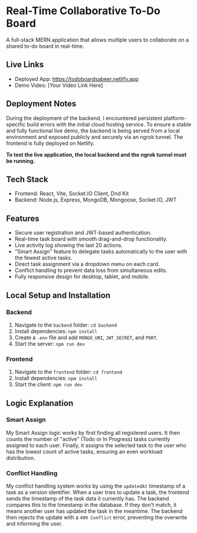 # Real-Time Collaborative To-Do Board

A full-stack MERN application that allows multiple users to collaborate on a shared to-do board in real-time.

## Live Links

-   Deployed App: https://todoboardsabeer.netlify.app
-   Demo Video: [Your Video Link Here]
  
## Deployment Notes

During the deployment of the backend, I encountered persistent platform-specific build errors with the initial cloud hosting service. To ensure a stable and fully functional live demo, the backend is being served from a local environment and exposed publicly and securely via an ngrok tunnel. The frontend is fully deployed on Netlify.

**To test the live application, the local backend and the ngrok tunnel must be running.**

## Tech Stack

-   Frontend: React, Vite, Socket.IO Client, Dnd Kit
-   Backend: Node.js, Express, MongoDB, Mongoose, Socket.IO, JWT

## Features

-   Secure user registration and JWT-based authentication.
-   Real-time task board with smooth drag-and-drop functionality.
-   Live activity log showing the last 20 actions.
-   "Smart Assign" feature to delegate tasks automatically to the user with the fewest active tasks.
-   Direct task assignment via a dropdown menu on each card.
-   Conflict handling to prevent data loss from simultaneous edits.
-   Fully responsive design for desktop, tablet, and mobile.

## Local Setup and Installation

### Backend

1.  Navigate to the `backend` folder: `cd backend`
2.  Install dependencies: `npm install`
3.  Create a `.env` file and add `MONGO_URI`, `JWT_SECRET`, and `PORT`.
4.  Start the server: `npm run dev`

### Frontend

1.  Navigate to the `frontend` folder: `cd frontend`
2.  Install dependencies: `npm install`
3.  Start the client: `npm run dev`

## Logic Explanation

### Smart Assign

My Smart Assign logic works by first finding all registered users. It then counts the number of "active" (Todo or In Progress) tasks currently assigned to each user. Finally, it assigns the selected task to the user who has the lowest count of active tasks, ensuring an even workload distribution.

### Conflict Handling

My conflict handling system works by using the `updatedAt` timestamp of a task as a version identifier. When a user tries to update a task, the frontend sends the timestamp of the task data it currently has. The backend compares this to the timestamp in the database. If they don't match, it means another user has updated the task in the meantime. The backend then rejects the update with a `409 Conflict` error, preventing the overwrite and informing the user.
